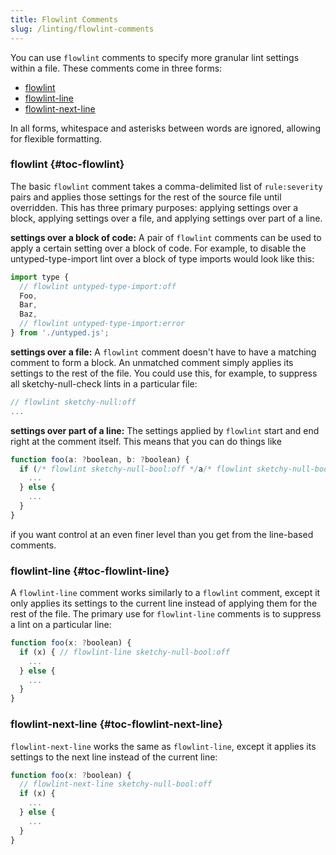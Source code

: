 ```yaml
---
title: Flowlint Comments
slug: /linting/flowlint-comments
---
```


You can use `flowlint` comments to specify more granular lint settings within a file.
These comments come in three forms:
* [flowlint](#toc-flowlint)
* [flowlint-line](#toc-flowlint-line)
* [flowlint-next-line](#toc-flowlint-next-line)

In all forms, whitespace and asterisks between words are ignored, allowing for flexible formatting.

### flowlint {#toc-flowlint}
The basic `flowlint` comment takes a comma-delimited list of `rule:severity` pairs and
applies those settings for the rest of the source file until overridden. This has
three primary purposes: applying settings over a block, applying settings over a file,
and applying settings over part of a line.

**settings over a block of code:**
A pair of `flowlint` comments can be used to apply a certain setting over a block of code.
For example, to disable the untyped-type-import lint over a block of type imports would look like this:
```js
import type {
  // flowlint untyped-type-import:off
  Foo,
  Bar,
  Baz,
  // flowlint untyped-type-import:error
} from './untyped.js';
```

**settings over a file:**
A `flowlint` comment doesn't have to have a matching comment to form a block.
An unmatched comment simply applies its settings to the rest of the file. You
could use this, for example, to suppress all sketchy-null-check lints in a particular file:
```js
// flowlint sketchy-null:off
...
```

**settings over part of a line:**
The settings applied by `flowlint` start and end right at the comment itself. This
means that you can do things like
```js
function foo(a: ?boolean, b: ?boolean) {
  if (/* flowlint sketchy-null-bool:off */a/* flowlint sketchy-null-bool:warn */ && b) {
    ...
  } else {
    ...
  }
}
```
if you want control at an even finer level than you get from the line-based comments.

### flowlint-line {#toc-flowlint-line}
A `flowlint-line` comment works similarly to a `flowlint` comment, except it only
applies its settings to the current line instead of applying them for the rest of the file.
The primary use for `flowlint-line` comments is to suppress a lint on a particular line:
```js
function foo(x: ?boolean) {
  if (x) { // flowlint-line sketchy-null-bool:off
    ...
  } else {
    ...
  }
}
```


### flowlint-next-line {#toc-flowlint-next-line}
`flowlint-next-line` works the same as `flowlint-line`, except it applies its settings to the next line instead of the current line:
```js
function foo(x: ?boolean) {
  // flowlint-next-line sketchy-null-bool:off
  if (x) {
    ...
  } else {
    ...
  }
}
```
